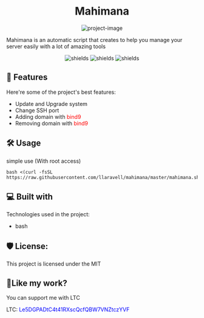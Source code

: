 <h1 align="center" id="title">Mahimana</h1>

<p align="center"><img src="https://socialify.git.ci/llaravell/mahimana/image?description=1&amp;font=Inter&amp;forks=1&amp;issues=1&amp;language=1&amp;name=1&amp;owner=1&amp;pattern=Floating%20Cogs&amp;pulls=1&amp;stargazers=1&amp;theme=Light" alt="project-image"></p>

<p id="description">Mahimana is an automatic script that creates to help you manage your server easily with a lot of amazing tools</p>

<p align="center"><img src="https://img.shields.io/github/license/llaravell/mahimana" alt="shields"> <img src="https://img.shields.io/github/repo-size/llaravell/mahimana" alt="shields"> <img src="https://img.shields.io/github/v/release/llaravell/mahimana
" alt="shields" /></p>

  
  
<h2>🧐 Features</h2>

Here're some of the project's best features:

*   Update and Upgrade system
*   Change SSH port
*   Adding domain with <span style="color:red">bind9</span>
*   Removing domain with <span style="color:red">bind9</span>

<h2>🛠️ Usage</h2>

<p>simple use (With root access)</p>

```
bash <(curl -fsSL https://raw.githubusercontent.com/llaravell/mahimana/master/mahimana.sh)
```

  
  
<h2>💻 Built with</h2>

Technologies used in the project:

*   bash

<h2>🛡️ License:</h2>

This project is licensed under the MIT

<h2>💖Like my work?</h2>

You can support me with LTC<p>LTC: <span style="color:blue;cursor:copy">Le5DGPADtC4t41RXscQcfQBW7VNZtczYVF</span></p>